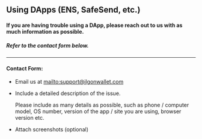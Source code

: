 ## Using DApps (ENS, SafeSend, etc.)

#### If you are having trouble using a DApp, please reach out to us with as much information as possible.

##### Refer to the contact form below.

***

#### Contact Form:

* Email us at <mailto:support@ilgonwallet.com>

* <p>Include a detailed description of the issue.</p>
  <note>Please include as many details as possible, such as phone / computer model, OS number, version of the app / site you are using, browser version etc.</note>

* Attach screenshots (optional)
